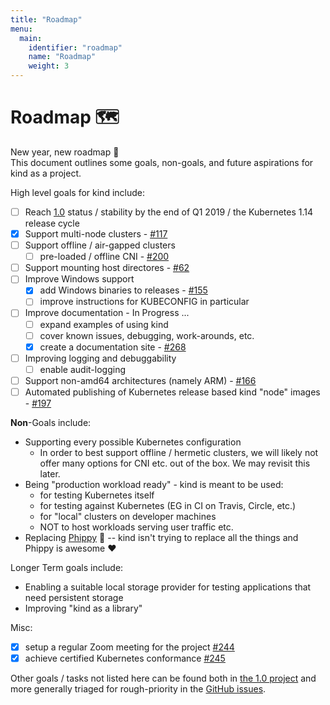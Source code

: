```yaml
---
title: "Roadmap"
menu:
  main:
    identifier: "roadmap"
    name: "Roadmap"
    weight: 3
---
```

# Roadmap 🗺️

New year, new roadmap 🎉  
This document outlines some goals, non-goals, and future aspirations for kind
as a project.

High level goals for kind include:

- [ ] Reach [1.0] status / 
stability by the end of Q1 2019 / the Kubernetes 1.14 release cycle
- [x] Support multi-node clusters - [#117]
- [ ] Support offline / air-gapped clusters
  - [ ] pre-loaded / offline CNI - [#200]
- [ ] Support mounting host directores - [#62]
- [ ] Improve Windows support
  - [x] add Windows binaries to releases - [#155]
  - [ ] improve instructions for KUBECONFIG in particular
- [ ] Improve documentation - In Progress ...
  - [ ] expand examples of using kind
  - [ ] cover known issues, debugging, work-arounds, etc.
  - [X] create a documentation site - [#268]
- [ ] Improving logging and debuggability
  - [ ] enable audit-logging
- [ ] Support non-amd64 architectures (namely ARM) - [#166]
- [ ] Automated publishing of Kubernetes release based kind "node" images - [#197]

**Non**-Goals include:

- Supporting every possible Kubernetes configuration
  - In order to best support offline / hermetic clusters, we will likely not
  offer many options for CNI etc. out of the box. We may revisit this later.
- Being "production workload ready" - kind is meant to be used:
  - for testing Kubernetes itself
  - for testing against Kubernetes (EG in CI on Travis, Circle, etc.)
  - for "local" clusters on developer machines
  - NOT to host workloads serving user traffic etc.
- Replacing [Phippy] 🦒 -- kind isn't trying to replace all the things
and Phippy is awesome ❤️

Longer Term goals include:

- Enabling a suitable local storage provider for testing applications that need
persistent storage
- Improving "kind as a library"

Misc:

- [x] setup a regular Zoom meeting for the project [#244]
- [x] achieve certified Kubernetes conformance [#245]

Other goals / tasks not listed here can be found both in [the 1.0 project] and 
more generally triaged for rough-priority in the [GitHub issues].

[1.0]: https://github.com/kubernetes-sigs/kind/projects/1
[the 1.0 project]: https://github.com/kubernetes-sigs/kind/projects/1
[GitHub issues]: https://github.com/kubernetes-sigs/kind/issues
[#62]: https://github.com/kubernetes-sigs/kind/issues/62
[#117]: https://github.com/kubernetes-sigs/kind/issues/117
[#166]: https://github.com/kubernetes-sigs/kind/issues/166
[#155]: https://github.com/kubernetes-sigs/kind/issues/155
[#197]: https://github.com/kubernetes-sigs/kind/issues/197
[#200]: https://github.com/kubernetes-sigs/kind/issues/200
[#244]: https://github.com/kubernetes-sigs/kind/issues/244
[#245]: https://github.com/kubernetes-sigs/kind/issues/245
[#268]: https://github.com/kubernetes-sigs/kind/pull/268

[Phippy]: https://phippy.io/
